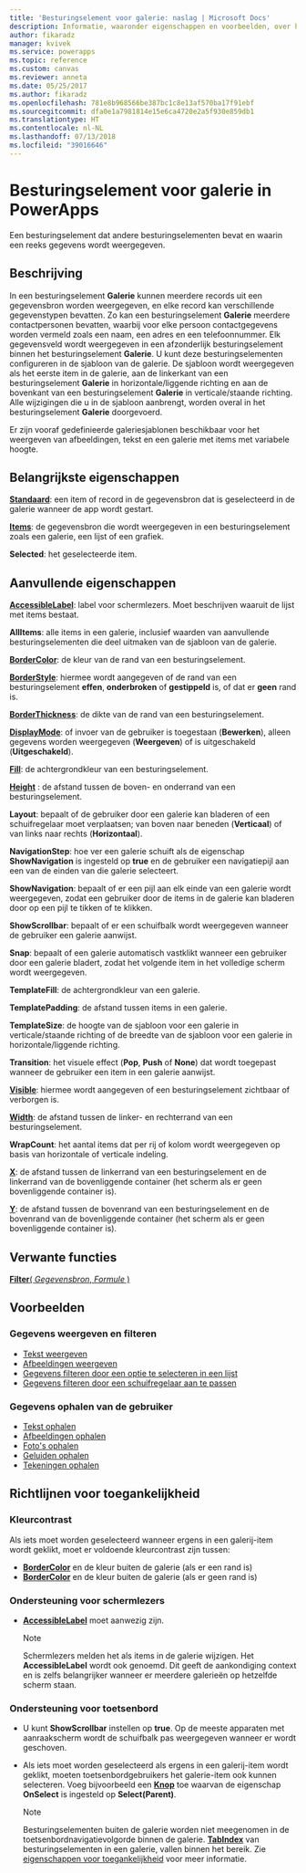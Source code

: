 ```yaml
---
title: 'Besturingselement voor galerie: naslag | Microsoft Docs'
description: Informatie, waaronder eigenschappen en voorbeelden, over het besturingselement Galerie
author: fikaradz
manager: kvivek
ms.service: powerapps
ms.topic: reference
ms.custom: canvas
ms.reviewer: anneta
ms.date: 05/25/2017
ms.author: fikaradz
ms.openlocfilehash: 781e8b968566be387bc1c8e13af570ba17f91ebf
ms.sourcegitcommit: dfa0e1a7981814e15e6ca4720e2a5f930e859db1
ms.translationtype: HT
ms.contentlocale: nl-NL
ms.lasthandoff: 07/13/2018
ms.locfileid: "39016646"
---
```

# <a name="gallery-control-in-powerapps"></a>Besturingselement voor galerie in PowerApps
Een besturingselement dat andere besturingselementen bevat en waarin een reeks gegevens wordt weergegeven.

## <a name="description"></a>Beschrijving
In een besturingselement **Galerie** kunnen meerdere records uit een gegevensbron worden weergegeven, en elke record kan verschillende gegevenstypen bevatten. Zo kan een besturingselement **Galerie** meerdere contactpersonen bevatten, waarbij voor elke persoon contactgegevens worden vermeld zoals een naam, een adres en een telefoonnummer. Elk gegevensveld wordt weergegeven in een afzonderlijk besturingselement binnen het besturingselement **Galerie**. U kunt deze besturingselementen configureren in de sjabloon van de galerie. De sjabloon wordt weergegeven als het eerste item in de galerie, aan de linkerkant van een besturingselement **Galerie** in horizontale/liggende richting en aan de bovenkant van een besturingselement **Galerie** in verticale/staande richting. Alle wijzigingen die u in de sjabloon aanbrengt, worden overal in het besturingselement **Galerie** doorgevoerd.

Er zijn vooraf gedefinieerde galeriesjablonen beschikbaar voor het weergeven van afbeeldingen, tekst en een galerie met items met variabele hoogte.

## <a name="key-properties"></a>Belangrijkste eigenschappen
**[Standaard](properties-core.md)**: een item of record in de gegevensbron dat is geselecteerd in de galerie wanneer de app wordt gestart.

**[Items](properties-core.md)**: de gegevensbron die wordt weergegeven in een besturingselement zoals een galerie, een lijst of een grafiek.

**Selected**: het geselecteerde item.

## <a name="additional-properties"></a>Aanvullende eigenschappen
**[AccessibleLabel](properties-accessibility.md)**: label voor schermlezers. Moet beschrijven waaruit de lijst met items bestaat.

**AllItems**: alle items in een galerie, inclusief waarden van aanvullende besturingselementen die deel uitmaken van de sjabloon van de galerie.

**[BorderColor](properties-color-border.md)**: de kleur van de rand van een besturingselement.

**[BorderStyle](properties-color-border.md)**: hiermee wordt aangegeven of de rand van een besturingselement **effen**, **onderbroken** of **gestippeld** is, of dat er **geen** rand is.

**[BorderThickness](properties-color-border.md)**: de dikte van de rand van een besturingselement.

**[DisplayMode](properties-core.md)**: of invoer van de gebruiker is toegestaan (**Bewerken**), alleen gegevens worden weergegeven (**Weergeven**) of is uitgeschakeld (**Uitgeschakeld**).

**[Fill](properties-color-border.md)**: de achtergrondkleur van een besturingselement.

**[Height](properties-size-location.md)** : de afstand tussen de boven- en onderrand van een besturingselement.

**Layout**: bepaalt of de gebruiker door een galerie kan bladeren of een schuifregelaar moet verplaatsen; van boven naar beneden (**Verticaal**) of van links naar rechts (**Horizontaal**).

**NavigationStep**: hoe ver een galerie schuift als de eigenschap **ShowNavigation** is ingesteld op **true** en de gebruiker een navigatiepijl aan een van de einden van die galerie selecteert.

**ShowNavigation**: bepaalt of er een pijl aan elk einde van een galerie wordt weergegeven, zodat een gebruiker door de items in de galerie kan bladeren door op een pijl te tikken of te klikken.

**ShowScrollbar**: bepaalt of er een schuifbalk wordt weergegeven wanneer de gebruiker een galerie aanwijst.

**Snap**: bepaalt of een galerie automatisch vastklikt wanneer een gebruiker door een galerie bladert, zodat het volgende item in het volledige scherm wordt weergegeven.

**TemplateFill**: de achtergrondkleur van een galerie.

**TemplatePadding**: de afstand tussen items in een galerie.

**TemplateSize**: de hoogte van de sjabloon voor een galerie in verticale/staande richting of de breedte van de sjabloon voor een galerie in horizontale/liggende richting.

**Transition**: het visuele effect (**Pop**, **Push** of **None**) dat wordt toegepast wanneer de gebruiker een item in een galerie aanwijst.

**[Visible](properties-core.md)**: hiermee wordt aangegeven of een besturingselement zichtbaar of verborgen is.

**[Width](properties-size-location.md)**: de afstand tussen de linker- en rechterrand van een besturingselement.

**WrapCount**: het aantal items dat per rij of kolom wordt weergegeven op basis van horizontale of verticale indeling.

**[X](properties-size-location.md)**: de afstand tussen de linkerrand van een besturingselement en de linkerrand van de bovenliggende container (het scherm als er geen bovenliggende container is).

**[Y](properties-size-location.md)**: de afstand tussen de bovenrand van een besturingselement en de bovenrand van de bovenliggende container (het scherm als er geen bovenliggende container is).

## <a name="related-functions"></a>Verwante functies
[**Filter**( *Gegevensbron*, *Formule* )](../functions/function-filter-lookup.md)

## <a name="examples"></a>Voorbeelden
### <a name="show-and-filter-data"></a>Gegevens weergeven en filteren
* [Tekst weergeven](control-text-box.md#show-data-in-a-gallery)
* [Afbeeldingen weergeven](control-image.md#show-a-set-of-images-from-a-data-source)
* [Gegevens filteren door een optie te selecteren in een lijst](control-drop-down.md#example)
* [Gegevens filteren door een schuifregelaar aan te passen](control-slider.md#example)

### <a name="get-data-from-the-user"></a>Gegevens ophalen van de gebruiker
* [Tekst ophalen](control-text-input.md#collect-data)
* [Afbeeldingen ophalen](control-add-picture.md#add-images-to-an-image-gallery-control)
* [Foto's ophalen](control-camera.md#example)
* [Geluiden ophalen](control-microphone.md#example)
* [Tekeningen ophalen](control-pen-input.md#create-a-set-of-images)


## <a name="accessibility-guidelines"></a>Richtlijnen voor toegankelijkheid
### <a name="color-contrast"></a>Kleurcontrast
Als iets moet worden geselecteerd wanneer ergens in een galerij-item wordt geklikt, moet er voldoende kleurcontrast zijn tussen:
* **[BorderColor](properties-color-border.md)** en de kleur buiten de galerie (als er een rand is)
* **[BorderColor](properties-color-border.md)** en de kleur buiten de galerie (als er geen rand is)

### <a name="screen-reader-support"></a>Ondersteuning voor schermlezers
* **[AccessibleLabel](properties-accessibility.md)** moet aanwezig zijn.

    > [!NOTE]
  > Schermlezers melden het als items in de galerie wijzigen. Het **AccessibleLabel** wordt ook genoemd. Dit geeft de aankondiging context en is zelfs belangrijker wanneer er meerdere galerieën op hetzelfde scherm staan.

### <a name="keyboard-support"></a>Ondersteuning voor toetsenbord
* U kunt **ShowScrollbar** instellen op **true**. Op de meeste apparaten met aanraakscherm wordt de schuifbalk pas weergegeven wanneer er wordt geschoven.
* Als iets moet worden geselecteerd als ergens in een galerij-item wordt geklikt, moeten toetsenbordgebruikers het galerie-item ook kunnen selecteren. Voeg bijvoorbeeld een **[Knop](control-button.md)** toe waarvan de eigenschap **OnSelect** is ingesteld op **Select(Parent)**.

    > [!NOTE]
  > Besturingselementen buiten de galerie worden niet meegenomen in de toetsenbordnavigatievolgorde binnen de galerie. **[TabIndex](properties-accessibility.md)** van besturingselementen in een galerie, vallen binnen het bereik. Zie [eigenschappen voor toegankelijkheid](properties-accessibility.md) voor meer informatie.
